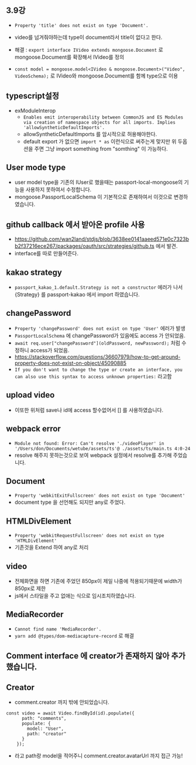 ## 3.9강

- `Property 'title' does not exist on type 'Document'.`
- video를 넘겨줘야하는데 type이 document라서 title이 없다고 한다.

- 해결 : `export interface IVideo extends mongoose.Document` 로 mongoose.Document를 확장해서 IVideo를 정의
- `const model = mongoose.model<IVideo & mongoose.Document>("Video", VideoSchema);` 로 IVideo와 mongoose.Document를 함께 type으로 이용

## typescript설정

- exModuleInterop
  - `Enables emit interoperability between CommonJS and ES Modules via creation of namespace objects for all imports. Implies 'allowSyntheticDefaultImports'.`
  - allowSyntheticDefaultImports 를 암시적으로 허용해야한다.
  - default export 가 없으면 `import * as` 이런식으로 써주는게 맞지만 위 두옵션을 주면 그냥 import something from "somthing" 이 가능하다.

## User mode type

- user model type을 기존의 IUser로 했을때는 passport-local-mongoose의 기능을 사용하지 못하여서 수정합니다.
- mongoose.PassportLocalSchema 이 기본적으로 존재하여서 이것으로 변경하였습니다.

## github callback 에서 받아온 profile 사용

- <https://github.com/wan2land/stdjs/blob/3638ee0141aaeed571e0c7323bb2f37216ece267/packages/oauth/src/strategies/github.ts> 에서 발견.
- interface를 따로 만들어준다.

## kakao strategy

- `passport_kakao_1.default.Strategy is not a constructor` 에러가 나서 {Strategy} 를 passport-kakao 에서 import 하였습니다.

## changePassword

- `Property 'changePassword' does not exist on type 'User'` 에러가 발생
- `PassportLocalSchema` 에 changePassword가 있음에도 access 가 안되었음.
- `await req.user["changePassword"](oldPassword, newPassword);` 처럼 수정하니 access가 되었음.
- <https://stackoverflow.com/questions/36607979/how-to-get-around-property-does-not-exist-on-object/45090885>
- `If you don't want to change the type or create an interface, you can also use this syntax to access unknown properties:` 라고함

## upload video

- 이또한 위처럼 save나 id에 access 할수없어서 [] 를 사용하였습니다.

## webpack error

- `Module not found: Error: Can't resolve './videoPlayer' in '/Users/don/Documents/wetube/assets/ts'@ ./assets/ts/main.ts 4:0-24`
- resolve 해주지 못하는것으로 보여 webpack 설정에서 resolve를 추가해 주었습니다.

## Document

- `Property 'webkitExitFullscreen' does not exist on type 'Document'`
- document type 을 선언해도 되지만 any로 주었다.

## HTMLDivElement

- `Property 'webkitRequestFullscreen' does not exist on type 'HTMLDivElement'`
- 기존것을 Extend 하여 any로 처리

## video

- 전체화면을 하면 기존에 주었던 850px이 제일 나중에 적용되기때문에 width가 850px로 제한
- js에서 스타일을 주고 없애는 식으로 임시조치하였습니다.

## MediaRecorder

- `Cannot find name 'MediaRecorder'.`
- `yarn add @types/dom-mediacapture-record` 로 해결

## Comment interface 에 creator가 존재하지 않아 추가했습니다.

## Creator

- comment.creator 까지 밖에 안되었습니다.

```
const video = await Video.findById(id).populate({
      path: "comments",
      populate: {
        model: "User",
        path: "creator"
      }
    });
```

- 라고 path랑 model을 적어주니 comment.creator.avatarUrl 까지 접근 가능!

